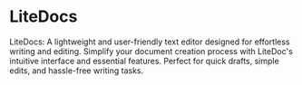 # LiteDocs
 LiteDocs: A lightweight and user-friendly text editor designed for effortless writing and editing. Simplify your document creation process with LiteDoc's intuitive interface and essential features. Perfect for quick drafts, simple edits, and hassle-free writing tasks.

